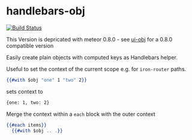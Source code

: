 # handlebars-obj

[![Build Status](https://travis-ci.org/tamino-martinius/meteor-handlebars-obj.png?branch=master)](https://travis-ci.org/tamino-martinius/meteor-handlebars-obj)

This Version is depricated with meteor 0.8.0 - see [ui-obj](https://github.com/tamino-martinius/meteor-ui-obj) for a 0.8.0 compatible version

Easily create plain objects with computed keys as Handlebars helper.

Useful to set the context of the current scope e.g. for `iron-router` paths.

```hbs
{{#with $obj "one" 1 "two" 2}}
```

sets context to

```hbs
{one: 1, two: 2}
```

Merge the context within a `each` block with the outer context

```hbs
{{#each items}}
  {{#with $obj .. .}}
```
